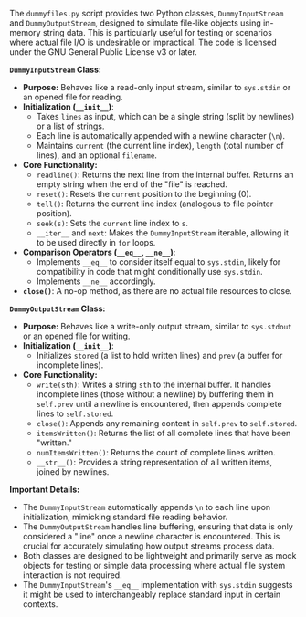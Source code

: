 The `dummyfiles.py` script provides two Python classes, `DummyInputStream` and `DummyOutputStream`, designed to simulate file-like objects using in-memory string data. This is particularly useful for testing or scenarios where actual file I/O is undesirable or impractical. The code is licensed under the GNU General Public License v3 or later.

**`DummyInputStream` Class:**
*   **Purpose:** Behaves like a read-only input stream, similar to `sys.stdin` or an opened file for reading.
*   **Initialization (`__init__`)**:
    *   Takes `lines` as input, which can be a single string (split by newlines) or a list of strings.
    *   Each line is automatically appended with a newline character (`\n`).
    *   Maintains `current` (the current line index), `length` (total number of lines), and an optional `filename`.
*   **Core Functionality:**
    *   `readline()`: Returns the next line from the internal buffer. Returns an empty string when the end of the "file" is reached.
    *   `reset()`: Resets the `current` position to the beginning (0).
    *   `tell()`: Returns the current line index (analogous to file pointer position).
    *   `seek(s)`: Sets the `current` line index to `s`.
    *   `__iter__` and `next`: Makes the `DummyInputStream` iterable, allowing it to be used directly in `for` loops.
*   **Comparison Operators (`__eq__`, `__ne__`)**:
    *   Implements `__eq__` to consider itself equal to `sys.stdin`, likely for compatibility in code that might conditionally use `sys.stdin`.
    *   Implements `__ne__` accordingly.
*   **`close()`**: A no-op method, as there are no actual file resources to close.

**`DummyOutputStream` Class:**
*   **Purpose:** Behaves like a write-only output stream, similar to `sys.stdout` or an opened file for writing.
*   **Initialization (`__init__`)**:
    *   Initializes `stored` (a list to hold written lines) and `prev` (a buffer for incomplete lines).
*   **Core Functionality:**
    *   `write(sth)`: Writes a string `sth` to the internal buffer. It handles incomplete lines (those without a newline) by buffering them in `self.prev` until a newline is encountered, then appends complete lines to `self.stored`.
    *   `close()`: Appends any remaining content in `self.prev` to `self.stored`.
    *   `itemsWritten()`: Returns the list of all complete lines that have been "written."
    *   `numItemsWritten()`: Returns the count of complete lines written.
    *   `__str__()`: Provides a string representation of all written items, joined by newlines.

**Important Details:**
*   The `DummyInputStream` automatically appends `\n` to each line upon initialization, mimicking standard file reading behavior.
*   The `DummyOutputStream` handles line buffering, ensuring that data is only considered a "line" once a newline character is encountered. This is crucial for accurately simulating how output streams process data.
*   Both classes are designed to be lightweight and primarily serve as mock objects for testing or simple data processing where actual file system interaction is not required.
*   The `DummyInputStream`'s `__eq__` implementation with `sys.stdin` suggests it might be used to interchangeably replace standard input in certain contexts.